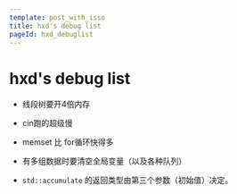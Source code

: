 ```yaml
---
template: post_with_isso
title: hxd's debug list
pageId: hxd_debuglist
---
```


# hxd's debug list

- 线段树要开4倍内存

- cin跑的超级慢

- memset 比 for循环快得多

- 有多组数据时要清空全局变量（以及各种队列）

- `std::accumulate` 的返回类型由第三个参数（初始值）决定。

<div id="__comment"></div>
